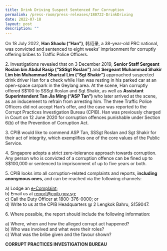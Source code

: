 ```yaml
---
title: Drink Driving Suspect Sentenced For Corruption
permalink: /press-room/press-releases/180722-DrinkDriving
date: 2022-07-18
layout: post
description: ""
---
```

On 18 July 2022, **Han Shaolu (“Han”)**, 韩绍录, a 38-year-old PRC national, was convicted and sentenced to eight weeks’ imprisonment for corruptly offering bribes to Traffic Police Officers.
 
2\. Investigations revealed that on 3 December 2019, **Senior Staff Sergeant Roslan bin Abdul Rasip (“SSSgt Roslan”)** and **Sergeant Muhammad Shakir Lim bin Muhammad Sharizal Lim (“Sgt Shakir”)** approached suspected drink driver Han for a check while Han was resting in his parked car at an open-space carpark in the Geylang area. At the scene, Han corruptly offered S$100 to SSSgt Roslan and Sgt Shakir, as well as **Assistant Superintendent Tan Jia Ming (“ASP Tan”)** who later arrived at the scene, as an inducement to refrain from arresting him. The three Traffic Police Officers did not accept Han’s offer, and the case was reported to the Corrupt Practices Investigation Bureau (CPIB). Han was previously charged in Court on 12 June 2020 for corruption offences punishable under Section 6(b) of the Prevention of Corruption Act.

3\.  CPIB would like to commend ASP Tan, SSSgt Roslan and Sgt Shakir for their act of integrity, which exemplifies one of the core values of the Public Service.

4\. Singapore adopts a strict zero-tolerance approach towards corruption. Any person
who is convicted of a corruption offence can be fined up to S$100,000 or sentenced to
imprisonment of up to five years or both. 

5\. CPIB looks into all corruption-related complaints and reports, **including anonymous ones**, and can be reached via the following channels:

a) Lodge an [e-Complaint](/e-services/e-complaint-for-corrupt-conduct);<br>
b) Email us at <a href="mailto:report@cpib.gov.sg" class="spamspan">report@cpib.gov.sg</a>;<br>
c) Call the Duty Officer at 1800-376-0000; or<br>
d) Write to us at the CPIB Headquarters @ 2 Lengkok Bahru, S159047.

6\.	Where possible, the report should include the following information:

a) Where, when and how the alleged corrupt act happened?<br>
b) Who was involved and what were their roles?<br>
c) What was the bribe given and the favour shown?

**CORRUPT PRACTICES INVESTIGATION BUREAU**